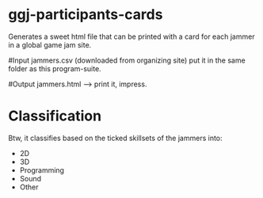 # ggj-participants-cards

Generates a sweet html file that can be printed with a card for each jammer in a global game jam site.

#Input
  jammers.csv (downloaded from organizing site)
  put it in the same folder as this program-suite.

#Output
 jammers.html --> print it, impress.
 
 
# Classification
Btw, it classifies based on the ticked skillsets of the jammers into:

 * 2D
 * 3D
 * Programming
 * Sound
 * Other
 

